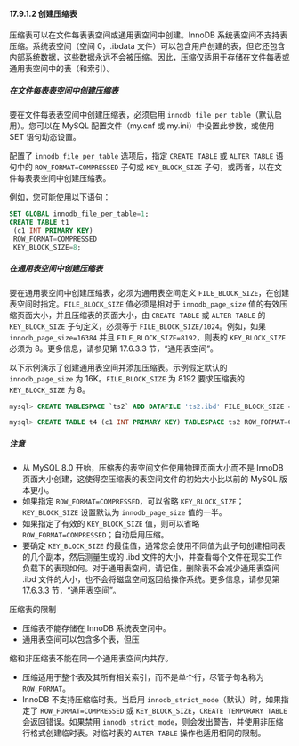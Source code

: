 #### 17.9.1.2 创建压缩表

压缩表可以在文件每表表空间或通用表空间中创建。InnoDB 系统表空间不支持表压缩。系统表空间（空间 0，.ibdata 文件）可以包含用户创建的表，但它还包含内部系统数据，这些数据永远不会被压缩。因此，压缩仅适用于存储在文件每表或通用表空间中的表（和索引）。

##### 在文件每表表空间中创建压缩表

要在文件每表表空间中创建压缩表，必须启用 `innodb_file_per_table`（默认启用）。您可以在 MySQL 配置文件（my.cnf 或 my.ini）中设置此参数，或使用 SET 语句动态设置。

配置了 `innodb_file_per_table` 选项后，指定 `CREATE TABLE` 或 `ALTER TABLE` 语句中的 `ROW_FORMAT=COMPRESSED` 子句或 `KEY_BLOCK_SIZE` 子句，或两者，以在文件每表表空间中创建压缩表。

例如，您可能使用以下语句：

```sql
SET GLOBAL innodb_file_per_table=1;
CREATE TABLE t1
 (c1 INT PRIMARY KEY)
 ROW_FORMAT=COMPRESSED
 KEY_BLOCK_SIZE=8;
```

##### 在通用表空间中创建压缩表

要在通用表空间中创建压缩表，必须为通用表空间定义 `FILE_BLOCK_SIZE`，在创建表空间时指定。`FILE_BLOCK_SIZE` 值必须是相对于 `innodb_page_size` 值的有效压缩页面大小，并且压缩表的页面大小，由 `CREATE TABLE` 或 `ALTER TABLE` 的 `KEY_BLOCK_SIZE` 子句定义，必须等于 `FILE_BLOCK_SIZE/1024`。例如，如果 `innodb_page_size=16384` 并且 `FILE_BLOCK_SIZE=8192`，则表的 `KEY_BLOCK_SIZE` 必须为 8。更多信息，请参见第 17.6.3.3 节，“通用表空间”。

以下示例演示了创建通用表空间并添加压缩表。示例假定默认的 `innodb_page_size` 为 16K。`FILE_BLOCK_SIZE` 为 8192 要求压缩表的 `KEY_BLOCK_SIZE` 为 8。

```sql
mysql> CREATE TABLESPACE `ts2` ADD DATAFILE 'ts2.ibd' FILE_BLOCK_SIZE = 8192 Engine=InnoDB;

mysql> CREATE TABLE t4 (c1 INT PRIMARY KEY) TABLESPACE ts2 ROW_FORMAT=COMPRESSED KEY_BLOCK_SIZE=8;
```

##### 注意

- 从 MySQL 8.0 开始，压缩表的表空间文件使用物理页面大小而不是 InnoDB 页面大小创建，这使得空压缩表的表空间文件的初始大小比以前的 MySQL 版本更小。
- 如果指定 `ROW_FORMAT=COMPRESSED`，可以省略 `KEY_BLOCK_SIZE`；`KEY_BLOCK_SIZE` 设置默认为 `innodb_page_size` 值的一半。
- 如果指定了有效的 `KEY_BLOCK_SIZE` 值，则可以省略 `ROW_FORMAT=COMPRESSED`；自动启用压缩。
- 要确定 `KEY_BLOCK_SIZE` 的最佳值，通常您会使用不同值为此子句创建相同表的几个副本，然后测量生成的 .ibd 文件的大小，并查看每个文件在现实工作负载下的表现如何。对于通用表空间，请记住，删除表不会减少通用表空间 .ibd 文件的大小，也不会将磁盘空间返回给操作系统。更多信息，请参见第 17.6.3.3 节，“通用表空间”。

压缩表的限制

- 压缩表不能存储在 InnoDB 系统表空间中。
- 通用表空间可以包含多个表，但压

缩和非压缩表不能在同一个通用表空间内共存。
- 压缩适用于整个表及其所有相关索引，而不是单个行，尽管子句名称为 `ROW_FORMAT`。
- InnoDB 不支持压缩临时表。当启用 `innodb_strict_mode`（默认）时，如果指定了 `ROW_FORMAT=COMPRESSED` 或 `KEY_BLOCK_SIZE`，`CREATE TEMPORARY TABLE` 会返回错误。如果禁用 `innodb_strict_mode`，则会发出警告，并使用非压缩行格式创建临时表。对临时表的 `ALTER TABLE` 操作也适用相同的限制。

```